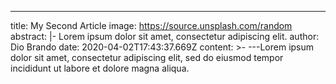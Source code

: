 ---
title: My Second Article
image: https://source.unsplash.com/random
abstract: |-
  Lorem ipsum dolor sit amet, consectetur adipiscing elit.
author: Dio Brando
date: 2020-04-02T17:43:37.669Z
content: >-
  \---Lorem ipsum dolor sit amet, consectetur adipiscing elit, sed do eiusmod
  tempor incididunt ut labore et dolore magna aliqua.